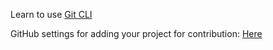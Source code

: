 Learn to use [Git CLI](https://try.github.io)


GitHub settings for adding your project for  contribution: [Here](https://docs.github.com/en/free-pro-team@latest/github/building-a-strong-community/setting-guidelines-for-repository-contributors)
